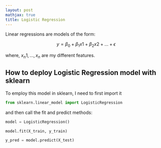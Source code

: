 ```yaml
---
layout: post
mathjax: true
title: Logistic Regression
---
```

Linear regressions are models of the form:

$$y = \beta_0 + \beta_1 x1 + \beta_2 x2 + ... + \epsilon$$

where, $x_n1,..., x_n$ are my different features.

## How to deploy Logistic Regression model with sklearn

To employ this model in sklearn, I need to first import it


```python
from sklearn.linear_model import LogisticRegression
```

and then call the fit and predict methods:


```python
model = LogisticRegression()
```


```python
model.fit(X_train, y_train)
```


```python
y_pred = model.predict(X_test)
```

